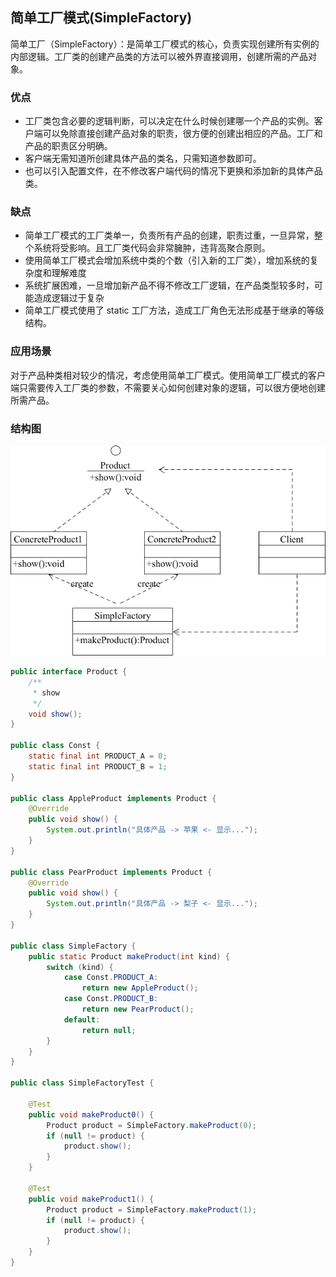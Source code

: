 ## 简单工厂模式(SimpleFactory)
简单工厂（SimpleFactory）：是简单工厂模式的核心，负责实现创建所有实例的内部逻辑。工厂类的创建产品类的方法可以被外界直接调用，创建所需的产品对象。

### 优点
- 工厂类包含必要的逻辑判断，可以决定在什么时候创建哪一个产品的实例。客户端可以免除直接创建产品对象的职责，很方便的创建出相应的产品。工厂和产品的职责区分明确。
- 客户端无需知道所创建具体产品的类名，只需知道参数即可。
- 也可以引入配置文件，在不修改客户端代码的情况下更换和添加新的具体产品类。

### 缺点
- 简单工厂模式的工厂类单一，负责所有产品的创建，职责过重，一旦异常，整个系统将受影响。且工厂类代码会非常臃肿，违背高聚合原则。
- 使用简单工厂模式会增加系统中类的个数（引入新的工厂类），增加系统的复杂度和理解难度
- 系统扩展困难，一旦增加新产品不得不修改工厂逻辑，在产品类型较多时，可能造成逻辑过于复杂
- 简单工厂模式使用了 static 工厂方法，造成工厂角色无法形成基于继承的等级结构。

### 应用场景
对于产品种类相对较少的情况，考虑使用简单工厂模式。使用简单工厂模式的客户端只需要传入工厂类的参数，不需要关心如何创建对象的逻辑，可以很方便地创建所需产品。

### 结构图
![SimpleFactory](images/simple_factory.png "简单工厂模式")

```java
public interface Product {
    /**
     * show
     */
    void show();
}

public class Const {
    static final int PRODUCT_A = 0;
    static final int PRODUCT_B = 1;
}

public class AppleProduct implements Product {
    @Override
    public void show() {
        System.out.println("具体产品 -> 苹果 <- 显示...");
    }
}

public class PearProduct implements Product {
    @Override
    public void show() {
        System.out.println("具体产品 -> 梨子 <- 显示...");
    }
}

public class SimpleFactory {
    public static Product makeProduct(int kind) {
        switch (kind) {
            case Const.PRODUCT_A:
                return new AppleProduct();
            case Const.PRODUCT_B:
                return new PearProduct();
            default:
                return null;
        }
    }
}

public class SimpleFactoryTest {

    @Test
    public void makeProduct0() {
        Product product = SimpleFactory.makeProduct(0);
        if (null != product) {
            product.show();
        }
    }

    @Test
    public void makeProduct1() {
        Product product = SimpleFactory.makeProduct(1);
        if (null != product) {
            product.show();
        }
    }
}
```











